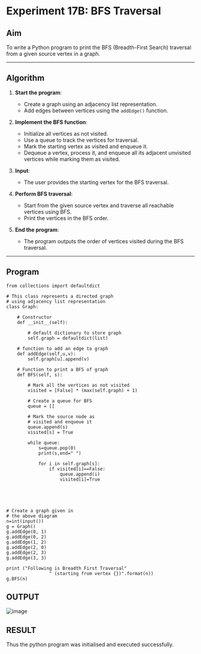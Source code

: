 # Experiment 17B: BFS Traversal

## Aim
To write a Python program to print the BFS (Breadth-First Search) traversal from a given source vertex in a graph.

---

## Algorithm

1. **Start the program**:
   - Create a graph using an adjacency list representation.
   - Add edges between vertices using the `addEdge()` function.

2. **Implement the BFS function**:
   - Initialize all vertices as not visited.
   - Use a queue to track the vertices for traversal.
   - Mark the starting vertex as visited and enqueue it.
   - Dequeue a vertex, process it, and enqueue all its adjacent unvisited vertices while marking them as visited.

3. **Input**:
   - The user provides the starting vertex for the BFS traversal.

4. **Perform BFS traversal**:
   - Start from the given source vertex and traverse all reachable vertices using BFS.
   - Print the vertices in the BFS order.

5. **End the program**:
   - The program outputs the order of vertices visited during the BFS traversal.

---

## Program

```
from collections import defaultdict

# This class represents a directed graph
# using adjacency list representation
class Graph:

	# Constructor
	def __init__(self):

		# default dictionary to store graph
		self.graph = defaultdict(list)

	# function to add an edge to graph
	def addEdge(self,u,v):
		self.graph[u].append(v)

	# Function to print a BFS of graph
	def BFS(self, s):

		# Mark all the vertices as not visited
		visited = [False] * (max(self.graph) + 1)

		# Create a queue for BFS
		queue = []

		# Mark the source node as
		# visited and enqueue it
		queue.append(s)
		visited[s] = True

		while queue:
		    s=queue.pop(0)
		    print(s,end=" ")
		    
		    for i in self.graph[s]:
		        if visited[i]==False:
		            queue.append(i)
		            visited[i]=True
		
		
		
		

# Create a graph given in
# the above diagram
n=int(input())
g = Graph()
g.addEdge(0, 1)
g.addEdge(0, 2)
g.addEdge(1, 2)
g.addEdge(2, 0)
g.addEdge(2, 3)
g.addEdge(3, 3)

print ("Following is Breadth First Traversal"
				" (starting from vertex {})".format(n))
g.BFS(n)

```

## OUTPUT
![image](https://github.com/user-attachments/assets/4abfca2a-42e8-4351-88e1-35ee988818b2)


## RESULT
Thus the python program was initialised and executed successfully.
